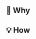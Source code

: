 ## 🤔 Why

<!--
Describe the problem/requirements and the scenario.
-->

## 💡 How

<!--
- How to fix the problem, and list the final API implementation and usage sample if that is a new feature. Also, add reference links here, if any.
- Stuff to watch out for. For example, an API change of a shared component or requiring installing new packages
-->
